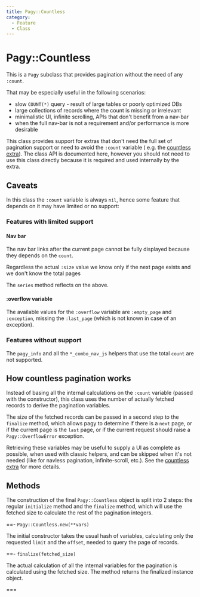 ```yaml
---
title: Pagy::Countless
category:
  - Feature
  - Class
---
```


# Pagy::Countless

This is a `Pagy` subclass that provides pagination without the need of any `:count`.

That may be especially useful in the following scenarios:

- slow `COUNT(*)` query - result of large tables or poorly optimized DBs
- large collections of records where the count is missing or irrelevant
- minimalistic UI, infinite scrolling, APIs that don't benefit from a nav-bar
- when the full nav-bar is not a requirement and/or performance is more desirable

This class provides support for extras that don't need the full set of pagination support or need to avoid the `:count` variable (
e.g. the [countless extra](/docs/extras/countless.md)). The class API is documented here, however you should not need to use this
class directly because it is required and used internally by the extra.

## Caveats

In this class the `:count` variable is always `nil`, hence some feature that depends on it may have limited or no support:

### Features with limited support

#### Nav bar

The nav bar links after the current page cannot be fully displayed because they depends on the `count`.

Regardless the actual `:size` value we know only if the next page exists and we don't know the total pages

The `series` method reflects on the above.

#### :overflow variable

The available values for the `:overflow` variable are `:empty_page` and `:exception`, missing the `:last_page` (which is not known
in case of an exception).

### Features without support

The `pagy_info` and all the `*_combo_nav_js` helpers that use the total `count` are not supported.

## How countless pagination works

Instead of basing all the internal calculations on the `:count` variable (passed with the constructor), this class uses the number
of actually fetched records to derive the pagination variables.

The size of the fetched records can be passed in a second step to the `finalize` method, which allows pagy to determine if there is
a `next` page, or if the current page is the `last` page, or if the current request should raise a `Pagy::OverflowError`
exception.

Retrieving these variables may be useful to supply a UI as complete as possible, when used with classic helpers, and can be
skipped when it's not needed (like for navless pagination, infinite-scroll, etc.). See
the [countless extra](/docs/extras/countless.md) for more details.

## Methods

The construction of the final `Pagy::Countless` object is split into 2 steps: the regular `initialize` method and the `finalize`
method, which will use the fetched size to calculate the rest of the pagination integers.

==- `Pagy::Countless.new(**vars)`

The initial constructor takes the usual hash of variables, calculating only the requested `limit` and the `offset`, needed to
query the page of records.

==- `finalize(fetched_size)`

The actual calculation of all the internal variables for the pagination is calculated using the fetched size. The
method returns the finalized instance object.

===
